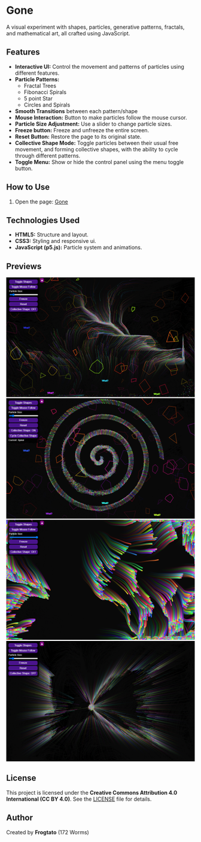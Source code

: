 # Gone

A visual experiment with shapes, particles, generative patterns, fractals, and mathematical art, all crafted using JavaScript.

## Features

- **Interactive UI:** Control the movement and patterns of particles using different features.
- **Particle Patterns:**
  - Fractal Trees
  - Fibonacci Spirals
  - 5 point Star 
  - Circles and Spirals
- **Smooth Transitions** between each pattern/shape
- **Mouse Interaction:** Button to make particles follow the mouse cursor.
- **Particle Size Adjustment:** Use a slider to change particle sizes.
- **Freeze button:** Freeze and unfreeze the entire screen. 
- **Reset Button:** Restore the page to its original state.
- **Collective Shape Mode:** Toggle particles between their usual free movement, and forming collective shapes, with the ability to cycle through different patterns.
- **Toggle Menu:** Show or hide the control panel using the menu toggle button.
 

## How to Use

1. Open the page: [Gone](https://frogtato.github.io/gone/)
  
## Technologies Used

- **HTML5:** Structure and layout.
- **CSS3:** Styling and responsive ui.
- **JavaScript (p5.js):** Particle system and animations.

## Previews

![Gone Preview 1](gone1.png)
![Gone Preview 2](gone2.png)
![Gone Preview 3](gone3.png)
![Gone Preview 4](gone4.png)


## License

This project is licensed under the **Creative Commons Attribution 4.0 International (CC BY 4.0)**. See the [LICENSE](LICENSE) file for details.

## Author

Created by **Frogtato** (172 Worms)
